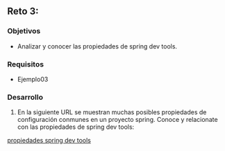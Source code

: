 ## Reto 3: 

### Objetivos
- Analizar y conocer las propiedades de spring dev tools.


### Requisitos
- Ejemplo03

### Desarrollo
1. En la siguiente URL se muestran muchas posibles propiedades de configuración conmunes en un proyecto spring. Conoce y relacionate con las propiedades de spring dev tools:

[propiedades spring dev tools](https://github.com/EduardoVa/utilities/blob/master/java/spring/application.properties#L1531)
